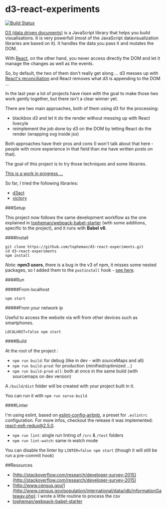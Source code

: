 d3-react-experiments
====================

[![Build Status](https://travis-ci.org/topheman/d3-react-experiments.svg?branch=master)](https://travis-ci.org/topheman/d3-react-experiments)

[D3 (data driven documents)](http://d3js.org/) is a JavaScript library that helps you build visualisations. It is very powerfull (most of the JavaScript datavisualization libraries are based on it). It handles the data you pass it and mutates the DOM.

With [React](https://facebook.github.io/react/index.html), on the other hand, you never access directly the DOM and let it manage the changes as well as the events.

So, by default, the two of them don't really get along ... d3 messes up with [React's reconciliation](https://facebook.github.io/react/docs/reconciliation.html) and React removes what d3 is appending to the DOM ...

In the last year a lot of projects have risen with the goal to make those two work gently together, but there isn't a clear winner yet.

There are two main approaches, both of them using d3 for the processing:

* blackbox d3 and let it do the render without messing up with React livecyle
* reimplement the job done by d3 on the DOM by letting React do the render (wrapping svg inside jsx)

Both approaches have their pros and cons (I won't talk about that here - people with more experience in that field than me have written posts on that).

The goal of this project is to try those techniques and some libraries.

[This is a work in progress ...](https://topheman.github.io/d3-react-experiments/#/)

So far, I tried the following libraries:

* [d3act](https://github.com/AnSavvides/d3act)
* [victory](https://github.com/FormidableLabs/victory)

###Setup

This project now follows the same development workflow as the one explained in [topheman/webpack-babel-starter](https://github.com/topheman/webpack-babel-starter) (with some additions, specific to the project), and it runs with **Babel v6**.

####Install

```shell
git clone https://github.com/topheman/d3-react-experiments.git
cd d3-react-experiments
npm install
```

*Note:* **npm3 users**, there is a bug in the v3 of npm, it misses some nested packages, so I added them to the `postinstall` hook - [see here](https://github.com/topheman/d3-react-experiments/commit/bd1982f3ceaa7b74abe78592010c315c40a7219d).

####Run

#####From localhost

`npm start`

#####From your network ip

Useful to access the website via wifi from other devices such as smartphones.

`LOCALHOST=false npm start`

####Build

At the root of the project :

* `npm run build`: for debug (like in dev - with sourceMaps and all)
* `npm run build-prod`: for production (minified/optimized ...)
* `npm run build-prod-all`: both at once in the same build (with sourcemaps on dev version)

A `/build/dist` folder will be created with your project built in it.

You can run it with `npm run serve-build`

####Linter

I'm using eslint, based on [eslint-config-airbnb](https://github.com/airbnb/javascript/tree/master/packages/eslint-config-airbnb), a preset for `.eslintrc` configuration. For more infos, checkout the release it was implemented: [react-es6-redux@2.5.0](https://github.com/topheman/react-es6-redux/releases/tag/v2.5.0).

* `npm run lint`: single run linting of `/src` & `/test` folders
* `npm run lint-watch`: same in watch mode

You can disable the linter by `LINTER=false npm start` (though it will still be run a pre-commit hook)

##Resources

* [http://stackoverflow.com/research/developer-survey-2015](http://stackoverflow.com/research/developer-survey-2015)
* [http://www.census.gov/](http://www.census.gov/population/international/data/idb/informationGateway.php): I wrote a little routine to process the csv
* [topheman/webpack-babel-starter](https://github.com/topheman/webpack-babel-starter)

